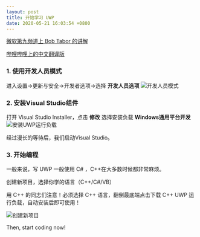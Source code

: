 ```yaml
---
layout: post
title: 开始学习 UWP
date: 2020-05-21 16:03:54 +0800
---
```

[微软第九频道上 Bob Tabor 的讲解](https://channel9.msdn.com/Series/Windows-10-development-for-absolute-beginners)

[哔哩哔哩上的中文翻译版](https://www.bilibili.com/video/BV1Ys411h7G1)

###  1. 使用开发人员模式
进入设置->更新与安全->开发者选项->选择 **开发人员选项**
![开发人员模式](https://laipuran.github.io/blog-img/%E5%BC%80%E5%8F%91%E4%BA%BA%E5%91%98%E6%A8%A1%E5%BC%8F.png)

###  2. 安装Visual Studio组件
打开 Visual Studio Installer，点击 **修改** 选择安装负载 **Windows通用平台开发**
![安装UWP运行负载](https://laipuran.github.io/blog-img/%E5%AE%89%E8%A3%85UWP%E8%BF%90%E8%A1%8C%E8%B4%9F%E8%BD%BD.png)

经过漫长的等待后，我们启动Visual Studio。

###  3. 开始编程
一般来说，写 UWP 一般使用 C# ，C++在大多数时候都非常麻烦。

创建新项目，选择你学的语言（C++/C#/VB）

用 C++ 的同志们注意！必须选择 C++ 语言，翻倒最底端点击下载 C++ UWP 运行负载，自动安装后即可使用！

![创建新项目](https://laipuran.github.io/blog-img/%E5%88%9B%E5%BB%BA%E6%96%B0%E9%A1%B9%E7%9B%AE.png)

Then, start coding now!

<script src="https://utteranc.es/client.js"
        repo="laipuran/laipuran.github.io"
        issue-term="title"
        label="💬Comment"
        theme="github-dark"
        crossorigin="anonymous"
        async>
</script>
